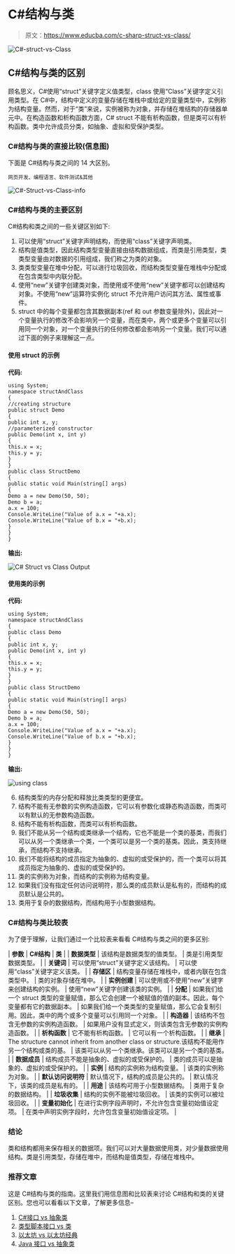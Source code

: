 # C#结构与类

> 原文：<https://www.educba.com/c-sharp-struct-vs-class/>

![C#-struct-vs-Class](img/5a69f70a02f61f38128a9bb5e7ca7186.png)



## C#结构与类的区别

顾名思义，C#使用“struct”关键字定义值类型，class 使用“Class”关键字定义引用类型。在 C#中，结构中定义的变量存储在堆栈中或给定的变量类型中，实例称为结构变量。然而，对于“类”来说，实例被称为对象，并存储在堆结构的存储器单元中。在构造函数和析构函数方面，C# struct 不能有析构函数，但是类可以有析构函数。类中允许成员分类，如抽象、虚拟和受保护类型。

### C#结构与类的直接比较(信息图)

下面是 C#结构与类之间的 14 大区别。

<small>网页开发、编程语言、软件测试&其他</small>

![C#-Struct-vs-Class-info](img/7437f0f3305c7a9793cdefc14735c524.png)



### C#结构与类的主要区别

C#结构和类之间的一些关键区别如下:

1.  可以使用“struct”关键字声明结构，而使用“class”关键字声明类。
2.  结构是值类型，因此结构类型变量直接由结构数据组成，而类是引用类型，类类型变量由对数据的引用组成，我们称之为类的对象。
3.  类类型变量在堆中分配，可以进行垃圾回收，而结构类型变量在堆栈中分配或在包含类型中内联分配。
4.  使用“new”关键字创建类对象，而使用或不使用“new”关键字都可以创建结构对象。不使用“new”运算符实例化 struct 不允许用户访问其方法、属性或事件。
5.  struct 中的每个变量都包含其数据副本(ref 和 out 参数变量除外)，因此对一个变量执行的修改不会影响另一个变量，而在类中，两个或更多个变量可以引用同一个对象，对一个变量执行的任何修改都会影响另一个变量。我们可以通过下面的例子来理解这一点。

#### 使用 struct 的示例

**代码:**

```
using System;
namespace structAndClass
{
//creating structure
public struct Demo
{
public int x, y;
//parameterized constructor
public Demo(int x, int y)
{
this.x = x;
this.y = y;
}
}
public class StructDemo
{
public static void Main(string[] args)
{
Demo a = new Demo(50, 50);
Demo b = a;
a.x = 100;
Console.WriteLine("Value of a.x = "+a.x);
Console.WriteLine("Value of b.x = "+b.x);
}
}
}
```

**输出:**

![C# Struct vs Class Output](img/43af8062f22c663e034d92e08077a2cf.png)



#### 使用类的示例

**代码:**

```
using System;
namespace structAndClass
{
public class Demo
{
public int x, y;
public Demo(int x, int y)
{
this.x = x;
this.y = y;
}
}
public class StructDemo
{
public static void Main(string[] args)
{
Demo a = new Demo(50, 50);
Demo b = a;
a.x = 100;
Console.WriteLine("Value of a.x = "+a.x);
Console.WriteLine("Value of b.x = "+b.x);
}
}
}
```

**输出:**

![using class](img/9c83110d31c2b52e384a9e5ade05709a.png)



6.  结构类型的内存分配和释放比类类型的更便宜。
7.  结构不能有无参数的实例构造函数，它可以有参数化或静态构造函数，而类可以有默认的无参数构造函数。
8.  结构不能有析构函数，而类可以有析构函数。
9.  我们不能从另一个结构或类继承一个结构，它也不能是一个类的基类，而我们可以从另一个类继承一个类，一个类可以是另一个类的基类。因此，类支持继承，而结构不支持继承。
10.  我们不能将结构的成员指定为抽象的、虚拟的或受保护的，而一个类可以将其成员指定为抽象的、虚拟的或受保护的。
11.  类的实例称为对象，而结构的实例称为结构变量。
12.  如果我们没有指定任何访问说明符，那么类的成员默认是私有的，而结构的成员默认是公共的。
13.  类用于复杂的数据结构，而结构用于小型数据结构。

### C#结构与类比较表

为了便于理解，让我们通过一个比较表来看看 C#结构与类之间的更多区别:

| **参数** | **C#结构** | **类** |
| **数据类型** | 该结构是数据类型的值类型。 | 类是引用类型数据类型。 |
| **关键词** | 可以使用“struct”关键字定义该结构。 | 可以使用“class”关键字定义该类。 |
| **存储区** | 结构变量存储在堆栈中，或者内联在包含类型中。 | 类的对象存储在堆中。 |
| **实例创建** | 可以使用或不使用“new”关键字来创建结构的实例。 | 使用“new”关键字创建该类的实例。 |
| **分配** | 如果我们给一个 struct 类型的变量赋值，那么它会创建一个被赋值的值的副本。因此，每个变量都有它的数据副本。 | 如果我们给一个类类型的变量赋值，那么它会复制引用。因此，类中的两个或多个变量可以引用同一个对象。 |
| **构造器** | 该结构不包含无参数的实例构造函数。 | 如果用户没有显式定义，则该类包含无参数的实例构造函数。 |
| **析构函数** | 它不能有析构函数。 | 它可以有一个析构函数。 |
| **继承** | The structure cannot inherit from another class or structure.该结构不能用作另一个结构或类的基。 | 该类可以从另一个类继承。该类可以是另一个类的基类。 |
| **数据成员** | 结构成员不能是抽象的、虚拟的或受保护的。 | 类的成员可以是抽象的、虚拟的或受保护的。 |
| **实例** | 结构的实例称为结构变量。 | 该类的实例称为对象。 |
| **默认访问说明符** | 默认情况下，结构的成员是公共的。 | 默认情况下，该类的成员是私有的。 |
| **用途** | 该结构可用于小型数据结构。 | 类用于复杂的数据结构。 |
| **垃圾收集** | 结构的实例不能被垃圾回收。 | 该类的实例可以被垃圾回收。 |
| **变量初始化** | 在进行实例字段声明时，不允许包含变量初始值设定项。 | 在类中声明实例字段时，允许包含变量初始值设定项。 |

### 结论

类和结构都用来保存相关的数据项。我们可以对大量数据使用类，对少量数据使用结构。类是引用类型，存储在堆中，而结构是值类型，存储在堆栈中。

### 推荐文章

这是 C#结构与类的指南。这里我们用信息图和比较表来讨论 C#结构和类的关键区别。您也可以看看以下文章，了解更多信息–

1.  [C#接口 vs 抽象类](https://www.educba.com/c-sharp-interface-vs-abstract-class/)
2.  [类型脚本接口 vs 类](https://www.educba.com/typescript-interface-vs-class/)
3.  [以太坊 vs 以太坊经典](https://www.educba.com/ethereum-vs-ethereum-classic/)
4.  [Java 接口 vs 抽象类](https://www.educba.com/java-interface-vs-abstract-class/)






